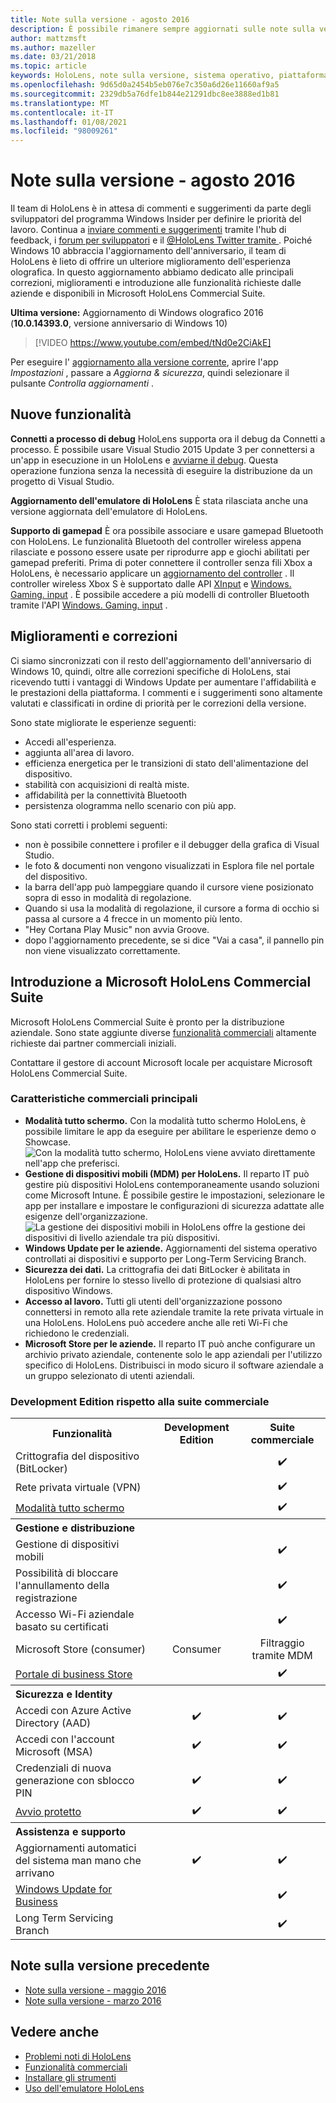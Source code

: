 ```yaml
---
title: Note sulla versione - agosto 2016
description: È possibile rimanere sempre aggiornati sulle note sulla versione di HoloLens per la versione di anniversario di Windows 10 per la versione 2016.
author: mattzmsft
ms.author: mazeller
ms.date: 03/21/2018
ms.topic: article
keywords: HoloLens, note sulla versione, sistema operativo, piattaforma, funzionalità, suite commerciale
ms.openlocfilehash: 9d65d0a2454b5eb076e7c350a6d26e11660af9a5
ms.sourcegitcommit: 2329db5a76dfe1b844e21291dbc8ee3888ed1b81
ms.translationtype: MT
ms.contentlocale: it-IT
ms.lasthandoff: 01/08/2021
ms.locfileid: "98009261"
---
```

# <a name="release-notes---august-2016"></a>Note sulla versione - agosto 2016

Il team di HoloLens è in attesa di commenti e suggerimenti da parte degli sviluppatori del programma Windows Insider per definire le priorità del lavoro. Continua a [inviare commenti e suggerimenti](https://docs.microsoft.com/windows/mixed-reality/give-us-feedback) tramite l'hub di feedback, i [forum per sviluppatori](https://forums.hololens.com) e il [ @HoloLens Twitter tramite ](https://twitter.com/hololens). Poiché Windows 10 abbraccia l'aggiornamento dell'anniversario, il team di HoloLens è lieto di offrire un ulteriore miglioramento dell'esperienza olografica. In questo aggiornamento abbiamo dedicato alle principali correzioni, miglioramenti e introduzione alle funzionalità richieste dalle aziende e disponibili in Microsoft HoloLens Commercial Suite.

**Ultima versione:** Aggiornamento di Windows olografico 2016 (**10.0.14393.0**, versione anniversario di Windows 10)

>[!VIDEO https://www.youtube.com/embed/tNd0e2CiAkE]

Per eseguire l' [aggiornamento alla versione corrente](https://docs.microsoft.com/windows/mixed-reality/updating-hololens), aprire l'app *Impostazioni* , passare a *Aggiorna & sicurezza*, quindi selezionare il pulsante *Controlla aggiornamenti* .

## <a name="new-features"></a>Nuove funzionalità

**Connetti a processo di debug** HoloLens supporta ora il debug da Connetti a processo. È possibile usare Visual Studio 2015 Update 3 per connettersi a un'app in esecuzione in un HoloLens e [avviarne il debug](https://docs.microsoft.com/windows/mixed-reality/develop/platform-capabilities-and-apis/using-visual-studio#debugging-an-installed-or-running-app). Questa operazione funziona senza la necessità di eseguire la distribuzione da un progetto di Visual Studio.

**Aggiornamento dell'emulatore di HoloLens** È stata rilasciata anche una versione aggiornata dell'emulatore di HoloLens.

**Supporto di gamepad** È ora possibile associare e usare gamepad Bluetooth con HoloLens. Le funzionalità Bluetooth del controller wireless appena rilasciate e possono essere usate per riprodurre app e giochi abilitati per gamepad preferiti. Prima di poter connettere il controller senza fili Xbox a HoloLens, è necessario applicare un [aggiornamento del controller](https://support.xbox.com/xbox-one/accessories/update-controller-for-stereo-headset-adapter) . Il controller wireless Xbox S è supportato dalle API [XInput](https://msdn.microsoft.com/library/windows/desktop/hh405053(v=vs.85).aspx) e [Windows. Gaming. input](https://msdn.microsoft.com/library/windows/apps/windows.gaming.input.aspx) . È possibile accedere a più modelli di controller Bluetooth tramite l'API [Windows. Gaming. input](https://msdn.microsoft.com/library/windows/apps/windows.gaming.input.aspx) .

## <a name="improvements-and-fixes"></a>Miglioramenti e correzioni

Ci siamo sincronizzati con il resto dell'aggiornamento dell'anniversario di Windows 10, quindi, oltre alle correzioni specifiche di HoloLens, stai ricevendo tutti i vantaggi di Windows Update per aumentare l'affidabilità e le prestazioni della piattaforma. I commenti e i suggerimenti sono altamente valutati e classificati in ordine di priorità per le correzioni della versione.

Sono state migliorate le esperienze seguenti:
* Accedi all'esperienza.
* aggiunta all'area di lavoro.
* efficienza energetica per le transizioni di stato dell'alimentazione del dispositivo.
* stabilità con acquisizioni di realtà miste.
* affidabilità per la connettività Bluetooth
* persistenza ologramma nello scenario con più app.

Sono stati corretti i problemi seguenti:
* non è possibile connettere i profiler e il debugger della grafica di Visual Studio.
* le foto & documenti non vengono visualizzati in Esplora file nel portale del dispositivo.
* la barra dell'app può lampeggiare quando il cursore viene posizionato sopra di esso in modalità di regolazione.
* Quando si usa la modalità di regolazione, il cursore a forma di occhio si passa al cursore a 4 frecce in un momento più lento.
* "Hey Cortana Play Music" non avvia Groove.
* dopo l'aggiornamento precedente, se si dice "Vai a casa", il pannello pin non viene visualizzato correttamente.

## <a name="introducing-microsoft-hololens-commercial-suite"></a>Introduzione a Microsoft HoloLens Commercial Suite

Microsoft HoloLens Commercial Suite è pronto per la distribuzione aziendale. Sono state aggiunte diverse [funzionalità commerciali](https://docs.microsoft.com/windows/mixed-reality/commercial-features) altamente richieste dai partner commerciali iniziali.

Contattare il gestore di account Microsoft locale per acquistare Microsoft HoloLens Commercial Suite.

### <a name="key-commercial-features"></a>Caratteristiche commerciali principali 

* **Modalità tutto schermo.** Con la modalità tutto schermo HoloLens, è possibile limitare le app da eseguire per abilitare le esperienze demo o Showcase.<br>
  ![Con la modalità tutto schermo, HoloLens viene avviato direttamente nell'app che preferisci.](images/201608-kioskmode-400px.png)
* **Gestione di dispositivi mobili (MDM) per HoloLens.** Il reparto IT può gestire più dispositivi HoloLens contemporaneamente usando soluzioni come Microsoft Intune. È possibile gestire le impostazioni, selezionare le app per installare e impostare le configurazioni di sicurezza adattate alle esigenze dell'organizzazione.<br>
  ![La gestione dei dispositivi mobili in HoloLens offre la gestione dei dispositivi di livello aziendale tra più dispositivi.](images/201608-enterprisemanagement-400px.png)
* **Windows Update per le aziende.** Aggiornamenti del sistema operativo controllati ai dispositivi e supporto per Long-Term Servicing Branch.
* **Sicurezza dei dati.** La crittografia dei dati BitLocker è abilitata in HoloLens per fornire lo stesso livello di protezione di qualsiasi altro dispositivo Windows.
* **Accesso al lavoro.** Tutti gli utenti dell'organizzazione possono connettersi in remoto alla rete aziendale tramite la rete privata virtuale in una HoloLens. HoloLens può accedere anche alle reti Wi-Fi che richiedono le credenziali.
* **Microsoft Store per le aziende.** Il reparto IT può anche configurare un archivio privato aziendale, contenente solo le app aziendali per l'utilizzo specifico di HoloLens. Distribuisci in modo sicuro il software aziendale a un gruppo selezionato di utenti aziendali.

### <a name="development-edition-vs-commercial-suite"></a>Development Edition rispetto alla suite commerciale

<table>
<tr>
<th>Funzionalità</th><th>Development Edition</th><th>Suite commerciale</th>
</tr><tr>
<td>Crittografia del dispositivo (BitLocker)</td><td></td><td style="text-align: center;">✔️</td>
</tr><tr>
<td>Rete privata virtuale (VPN)</td><td></td><td style="text-align: center;">✔️</td>
</tr><tr>
<td><a href="https://docs.microsoft.com/windows/mixed-reality/develop/platform-capabilities-and-apis/using-the-windows-device-portal#kiosk-mode">Modalità tutto schermo</a></td><td></td><td style="text-align: center;">✔️</td>
</tr><tr>
<th colspan="3" style="text-align: left;"> Gestione e distribuzione</th>
</tr><tr>
<td>Gestione di dispositivi mobili</td><td style="text-align: center;"></td><td style="text-align: center;">✔️</td>
</tr><tr>
<td>Possibilità di bloccare l'annullamento della registrazione</td><td></td><td style="text-align: center;">✔️</td>
</tr><tr>
<td>Accesso Wi-Fi aziendale basato su certificati</td><td></td><td style="text-align: center;">✔️</td>
</tr><tr>
<td>Microsoft Store (consumer)</td><td style="text-align: center;">Consumer</td><td style="text-align: center;">Filtraggio tramite MDM</td>
</tr><tr>
<td><a href="https://technet.microsoft.com/itpro/windows/manage/working-with-line-of-business-apps">Portale di business Store</a></td><td></td><td style="text-align: center;">✔️</td>
</tr><tr>
<th colspan="3" style="text-align: left;"> Sicurezza e Identity</th>
</tr><tr>
<td>Accedi con Azure Active Directory (AAD)</td><td style="text-align: center;">✔️</td><td style="text-align: center;">✔️</td>
</tr><tr>
<td>Accedi con l'account Microsoft (MSA)</td><td style="text-align: center;">✔️</td><td style="text-align: center;">✔️</td>
</tr><tr>
<td>Credenziali di nuova generazione con sblocco PIN</td><td style="text-align: center;">✔️</td><td style="text-align: center;">✔️</td>
</tr><tr>
<td><a href="https://msdn.microsoft.com/windows/hardware/commercialize/manufacture/desktop/secure-boot-overview">Avvio protetto</a></td><td style="text-align: center;">✔️</td><td style="text-align: center;">✔️</td>
</tr><tr>
<th colspan="3" style="text-align: left;"> Assistenza e supporto</th>
</tr><tr>
<td>Aggiornamenti automatici del sistema man mano che arrivano</td><td style="text-align: center;">✔️</td><td style="text-align: center;">✔️</td>
</tr><tr>
<td><a href="https://technet.microsoft.com/itpro/windows/plan/windows-update-for-business">Windows Update for Business</a></td><td></td><td style="text-align: center;">✔️</td>
</tr><tr>
<td>Long Term Servicing Branch</td><td></td><td style="text-align: center;">✔️</td>
</tr>
</table>

## <a name="prior-release-notes"></a>Note sulla versione precedente
* [Note sulla versione - maggio 2016](release-notes-may-2016.md)
* [Note sulla versione - marzo 2016](release-notes-march-2016.md)

## <a name="see-also"></a>Vedere anche
* [Problemi noti di HoloLens](https://docs.microsoft.com/windows/mixed-reality/hololens-known-issues)
* [Funzionalità commerciali](https://docs.microsoft.com/windows/mixed-reality/commercial-features)
* [Installare gli strumenti](https://docs.microsoft.com/windows/mixed-reality/develop/install-the-tools)
* [Uso dell'emulatore HoloLens](https://docs.microsoft.com/windows/mixed-reality/develop/platform-capabilities-and-apis/using-the-hololens-emulator)
